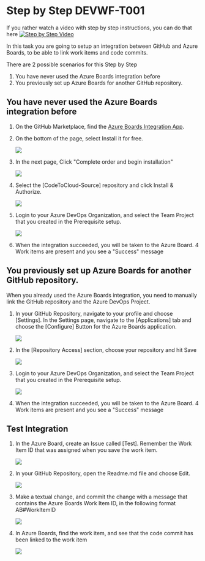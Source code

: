 # Step by Step DEVWF-T001

If you rather watch a video with step by step instructions, you can do that here
[![Step by Step Video](https://img.youtube.com/vi/vcXU7R1xb6s/0.jpg)](https://www.youtube.com/watch?v=vcXU7R1xb6s)

In this task you are going to setup an integration between GitHub and Azure Boards, to be able to link work items and code commits.

There are 2 possible scenarios for this Step by Step

1. You have never used the Azure Boards integration before
2. You previously set up Azure Boards for another GitHub repository.

## You have never used the Azure Boards integration before

1. On the GitHub Marketplace, find the [Azure Boards Integration App](https://github.com/marketplace/azure-boards). 
2. On the bottom of the page, select Install it for free.

    ![](/Assets/newABIntegration.png)

3. In the next page, Click "Complete order and begin installation"

    ![](/Assets/CompleteOrder.png)

4. Select the [CodeToCloud-Source] repository and click Install & Authorize.

    ![](/Assets/ABSelectrepo.png)

5. Login to your Azure DevOps Organization, and select the Team Project that you created in the Prerequisite setup.

    ![](/Assets/2020-10-05-11-24-19.png)

6. When the integration succeeded, you will be taken to the Azure Board. 4 Work items are present and you see a "Success" message

## You previously set up Azure Boards for another GitHub repository.

When you already used the Azure Boards integration, you need to manually link the GitHub repository and the Azure DevOps Project.

1. In your GitHub Repository, navigate to your profile and choose [Settings]. In the Settings page, navigate to the [Applications] tab and choose the [Configure] Button for the Azure Boards application.

    ![](/Assets/2020-10-05-11-42-34.png)

2. In the [Repository Access] section, choose your repository and hit Save

    ![](/Assets/2020-10-05-11-43-21.png)

3. Login to your Azure DevOps Organization, and select the Team Project that you created in the Prerequisite setup.

    ![](/Assets/2020-10-05-11-24-19.png)

4. When the integration succeeded, you will be taken to the Azure Board. 4 Work items are present and you see a "Success" message

## Test Integration
1. In the Azure Board, create an Issue called [Test]. Remember the Work Item ID that was assigned when you save the work item.

    ![](/Assets/2020-10-05-11-28-12.png)

2. In your GitHub Repository, open the Readme.md file and choose Edit.

    ![](/Assets/2020-10-05-11-30-12.png)

3. Make a textual change, and commit the change with a message that contains the Azure Boards Work Item ID, in the following format AB#WorkItemID

    ![](/Assets/2020-10-05-11-32-09.png)

4. In Azure Boards, find the work item, and see that the code commit has been linked to the work item

    ![](/Assets/2020-10-05-11-33-26.png)
